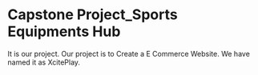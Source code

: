 # Capstone Project_Sports Equipments Hub
It is our project. Our project is to Create a E Commerce Website.
We have named it as XcitePlay.
